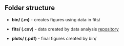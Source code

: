 ## Folder structure

* __bin/ (.m)__ - creates figures using data in fits/

* __fits/ (.csv)__ - data created by data analysis [repository](https://bitbucket.org/huklab/temporal-integration-python)

* __plots/ (.pdf)__ - final figures created by bin/